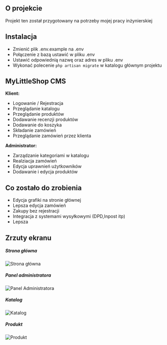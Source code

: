 
## O projekcie 
Projekt ten został przygotowany na potrzeby mojej pracy inżynierskiej

## Instalacja
- Zmienić plik .env.example na .env
- Połączenie z bazą ustawić w pliku .env
- Ustawić odpowiednią nazwę oraz adres w pliku .env
- Wykonać polecenie ```php artisan migrate``` w katalogu głównym projektu
## MyLittleShop CMS


**Klient:**
- Logowanie / Rejestracja 
- Przeglądanie katalogu
- Przeglądanie produktów
- Dodawanie recenzji produktów
- Dodawanie do koszyka
- Składanie zamówień
- Przeglądanie zamówień przez klienta

**Administrator:**
- Zarządzanie kategoriami w katalogu
- Realziacja zamówień
- Edycja uprawnień użytkowników
- Dodawanie i edycja produktów

## Co zostało do zrobienia
- Edycja grafiki na stronie głównej
- Lepsza edycja zamówień
- Zakupy bez rejestracji
- Integracja z systemami wysyłkowymi (DPD,Inpost itp)
- Lepsza

## Zrzuty ekranu
##### Strona główna
![Strona główna](https://i.imgur.com/y0hj63p.png)
##### Panel administratora
![Panel Administratora](https://i.imgur.com/UI3mkNP.png)
##### Katalog
![Katalog](https://i.imgur.com/BiMKsOP.png)
##### Produkt
![Produkt](https://i.imgur.com/KS1Jvg8.png)
